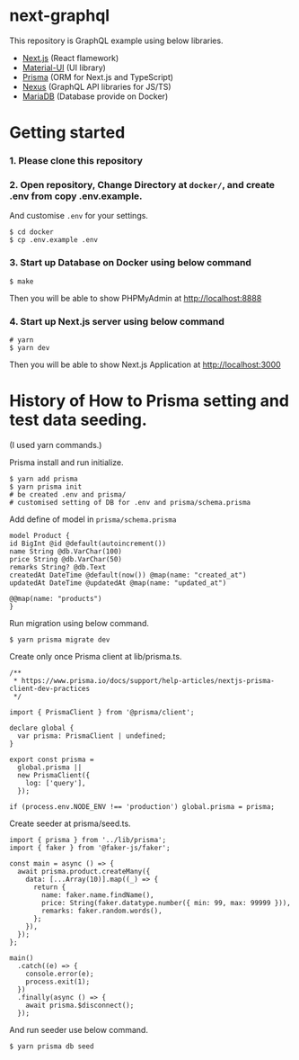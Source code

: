 # next-graphql

This repository is GraphQL example using below libraries.

- [Next.js](https://nextjs.org/) (React flamework)
- [Material-UI](https://mui.com/material-ui/getting-started/installation/) (UI library)
- [Prisma](https://www.prisma.io/) (ORM for Next.js and TypeScript)
- [Nexus](https://nexusjs.org/) (GraphQL API libraries for JS/TS)
- [MariaDB](https://mariadb.org/) (Database provide on Docker)

# Getting started

### 1. Please clone this repository

### 2. Open repository, Change Directory at `docker/`, and create .env from copy .env.example.

And customise `.env` for your settings.

```
$ cd docker
$ cp .env.example .env
```

### 3. Start up Database on Docker using below command

```
$ make
```

Then you will be able to show PHPMyAdmin at [http://localhost:8888](http://localhost:8888)

### 4. Start up Next.js server using below command

```
# yarn
$ yarn dev
```

Then you will be able to show Next.js Application at [http://localhost:3000](http://localhost:3000)

# History of How to Prisma setting and test data seeding.

(I used yarn commands.)

Prisma install and run initialize.

```
$ yarn add prisma
$ yarn prisma init
# be created .env and prisma/
# customised setting of DB for .env and prisma/schema.prisma
```

Add define of model in `prisma/schema.prisma`

```
model Product {
id BigInt @id @default(autoincrement())
name String @db.VarChar(100)
price String @db.VarChar(50)
remarks String? @db.Text
createdAt DateTime @default(now()) @map(name: "created_at")
updatedAt DateTime @updatedAt @map(name: "updated_at")

@@map(name: "products")
}
```

Run migration using below command.

```
$ yarn prisma migrate dev
```

Create only once Prisma client at lib/prisma.ts.

```
/**
 * https://www.prisma.io/docs/support/help-articles/nextjs-prisma-client-dev-practices
 */

import { PrismaClient } from '@prisma/client';

declare global {
  var prisma: PrismaClient | undefined;
}

export const prisma =
  global.prisma ||
  new PrismaClient({
    log: ['query'],
  });

if (process.env.NODE_ENV !== 'production') global.prisma = prisma;
```

Create seeder at prisma/seed.ts.

```
import { prisma } from '../lib/prisma';
import { faker } from '@faker-js/faker';

const main = async () => {
  await prisma.product.createMany({
    data: [...Array(10)].map((_) => {
      return {
        name: faker.name.findName(),
        price: String(faker.datatype.number({ min: 99, max: 99999 })),
        remarks: faker.random.words(),
      };
    }),
  });
};

main()
  .catch((e) => {
    console.error(e);
    process.exit(1);
  })
  .finally(async () => {
    await prisma.$disconnect();
  });
```

And run seeder use below command.

```
$ yarn prisma db seed
```
